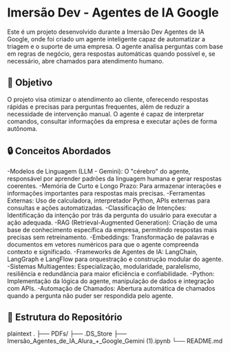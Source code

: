 # Imersão Dev - Agentes de IA Google
Este é um projeto desenvolvido durante a Imersão Dev Agentes de IA Google, onde foi criado um agente inteligente capaz de automatizar a triagem e o suporte de uma empresa. O agente analisa perguntas com base em regras de negócio, gera respostas automáticas quando possível e, se necessário, abre chamados para atendimento humano.

## 🚀 Objetivo
O projeto visa otimizar o atendimento ao cliente, oferecendo respostas rápidas e precisas para perguntas frequentes, além de reduzir a necessidade de intervenção manual. O agente é capaz de interpretar comandos, consultar informações da empresa e executar ações de forma autônoma.

## 🔒 Conceitos Abordados
-Modelos de Linguagem (LLM - Gemini): O "cérebro" do agente, responsável por aprender padrões da linguagem humana e gerar respostas coerentes.
-Memória de Curto e Longo Prazo: Para armazenar interações e informações importantes para respostas mais precisas.
-Ferramentas Externas: Uso de calculadora, interpretador Python, APIs externas para consultas e ações automatizadas.
-Classificação de Intenções: Identificação da intenção por trás da pergunta do usuário para executar a ação adequada.
-RAG (Retrieval-Augmented Generation): Criação de uma base de conhecimento específica da empresa, permitindo respostas mais precisas sem retreinamento.
-Embeddings: Transformação de palavras e documentos em vetores numéricos para que o agente compreenda contexto e significado.
-Frameworks de Agentes de IA: LangChain, LangGraph e LangFlow para orquestração e construção modular do agente.
-Sistemas Multiagentes: Especialização, modularidade, paralelismo, resiliência e redundância para maior eficiência e confiabilidade.
-Python: Implementação da lógica do agente, manipulação de dados e integração com APIs.
-Automação de Chamados: Abertura automática de chamados quando a pergunta não puder ser respondida pelo agente.

## 📂 Estrutura do Repositório
plaintext
.
├── PDFs/
├── .DS_Store
├── Imersão_Agentes_de_IA_Alura_+_Google_Gemini (1).ipynb
└── README.md
